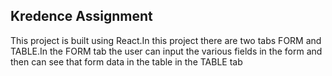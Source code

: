  ## Kredence Assignment
This project is built using React.In this project there are two tabs FORM and TABLE.In the FORM tab the user can input the various fields in the form and then can see that form data in the table in the TABLE tab

